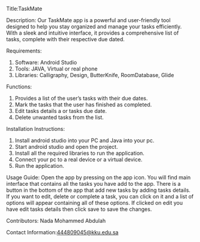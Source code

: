 Title:TaskMate

Description: Our TaskMate app is a powerful and user-friendly tool designed to help you stay organized and manage your tasks efficiently.
With a sleek and intuitive interface, it provides a comprehensive list of tasks, complete with their respective due dated.

Requirements:
1.	Software: Android Studio
2.	Tools: JAVA, Virtual or real phone
3.	Libraries: Calligraphy, Design, ButterKnife, RoomDatabase, Glide

Functions:
1.	Provides a list of the user’s tasks with their due dates.
2.	Mark the tasks that the user has finished as completed.
3.	Edit tasks details a or tasks due date.
4.	Delete unwanted tasks from the list.

Installation Instructions:
1.	Install android studio into your PC and Java into your pc.
2.	Start android studio and open the project.
3.	Install all the required libraries to run the application.
4.	Connect your pc to a real device or a virtual device.
5.	Run the application.

Usage Guide: Open the app by pressing on the app icon. You will find main interface that contains all the tasks you have add to the app. There is a button in the bottom of the app that add new tasks by adding tasks details. If you want to edit, delete or complete a task, you can click on it and a list of options will appear containing all of these options. If clicked on edit you have edit tasks details then click save to save the changes.

Contributors: Nada Mohammed Abdulah

Contact Information:444809045@kku.edu.sa
 



